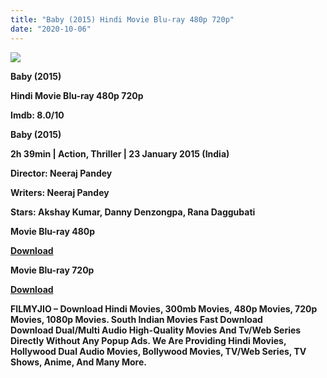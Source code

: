 ```yaml
---
title: "Baby (2015) Hindi Movie Blu-ray 480p 720p"
date: "2020-10-06"
---
```


[![](https://1.bp.blogspot.com/--y5ZD7DiZqw/XzTMoX69VZI/AAAAAAAAEWw/ngs__jOGprMFcUu5Rsm-fYzQ403OCqTJgCLcBGAsYHQ/s1600/images{2deb609f52c527dc8b4fbab26c6d0bae2964b23de7178cabf97238dc1868ff55}252824{2deb609f52c527dc8b4fbab26c6d0bae2964b23de7178cabf97238dc1868ff55}2529.webp)](https://1.bp.blogspot.com/--y5ZD7DiZqw/XzTMoX69VZI/AAAAAAAAEWw/ngs__jOGprMFcUu5Rsm-fYzQ403OCqTJgCLcBGAsYHQ/s1600/images{2deb609f52c527dc8b4fbab26c6d0bae2964b23de7178cabf97238dc1868ff55}252824{2deb609f52c527dc8b4fbab26c6d0bae2964b23de7178cabf97238dc1868ff55}2529.webp)

 **Baby (2015)**

**Hindi Movie Blu-ray 480p 720p** 

**Imdb: 8.0/10**

**Baby (2015)**

**2h 39min | Action, Thriller | 23 January 2015 (India)**

**Director: Neeraj Pandey**

**Writers: Neeraj Pandey**

**Stars: Akshay Kumar, Danny Denzongpa, Rana Daggubati**

 **Movie Blu-ray 480p** 

**[Download](https://myglinks.xyz/7754)** 

 **Movie Blu-ray 720p** 

**[Download](https://myglinks.xyz/7755)** 

**FILMYJIO – Download Hindi Movies, 300mb Movies, 480p Movies, 720p Movies, 1080p Movies. South Indian Movies Fast Download**  
**Download Dual/Multi Audio High-Quality Movies And Tv/Web Series Directly Without Any Popup Ads. We Are Providing Hindi Movies, Hollywood Dual Audio Movies, Bollywood Movies, TV/Web Series, TV Shows, Anime, And Many More.**
